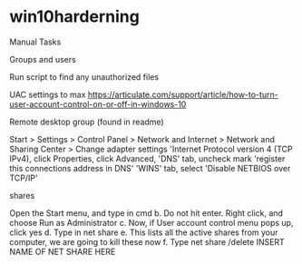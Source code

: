 # win10harderning
Manual Tasks 

Groups and users

Run script to find any unauthorized files 

UAC settings to max https://articulate.com/support/article/how-to-turn-user-account-control-on-or-off-in-windows-10

Remote desktop group (found in readme)

Start > Settings > Control Panel > Network and Internet > Network and Sharing Center > Change adapter settings
'Internet Protocol version 4 (TCP IPv4), click Properties, click Advanced,
'DNS' tab, uncheck mark 'register this connections address in DNS'
'WINS' tab, select 'Disable NETBIOS over TCP/IP'

shares

Open the Start menu, and type in cmd b. Do not hit enter. Right click, and choose Run as Administrator c. Now, if User account control menu pops up, click yes d. Type in net share e. This lists all the active shares from your computer, we are going to kill these
now f. Type net share /delete INSERT NAME OF NET SHARE HERE 


